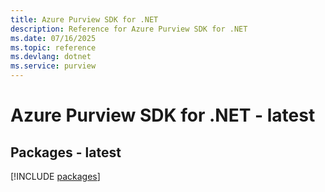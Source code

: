 ```yaml
---
title: Azure Purview SDK for .NET
description: Reference for Azure Purview SDK for .NET
ms.date: 07/16/2025
ms.topic: reference
ms.devlang: dotnet
ms.service: purview
---
```

# Azure Purview SDK for .NET - latest
## Packages - latest
[!INCLUDE [packages](purview-index.md)]
